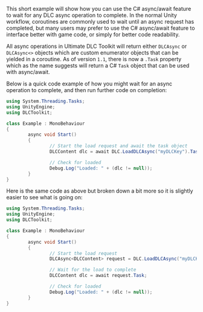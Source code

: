 This short example will show how you can use the C# async/await feature to wait for any DLC async operation to complete. In the normal Unity workflow, coroutines are commonly used to wait until an async request has completed, but many users may prefer to use the C# async/await feature to interface better with game code, or simply for better code readability.  

All async operations in Ultimate DLC Toolkit will return either `DLCAsync` or `DLCAsync<>` objects which are custom enumerator objects that can be yielded in a coroutine. As of version `1.1`, there is now a `.Task` property which as the name suggests will return a C# `Task` object that can be used with async/await.  

Below is a quick code example of how you might wait for an async operation to complete, and then run further code on completion:
```cs
using System.Threading.Tasks;
using UnityEngine;
using DLCToolkit;

class Example : MonoBehaviour
{
        async void Start()
        {
                // Start the load request and await the task object
                DLCContent dlc = await DLC.LoadDLCAsync("myDLCKey").Task;

                // Check for loaded
                Debug.Log("Loaded: " + (dlc != null));
        }
}
```

Here is the same code as above but broken down a bit more so it is slightly easier to see what is going on:
```cs
using System.Threading.Tasks;
using UnityEngine;
using DLCToolkit;

class Example : MonoBehaviour
{
        async void Start()
        {
                // Start the load request
                DLCAsync<DLCContent> request = DLC.LoadDLCAsync("myDLCKey");

                // Wait for the load to complete
                DLCContent dlc = await request.Task;

                // Check for loaded
                Debug.Log("Loaded: " + (dlc != null));
        }
}
```
